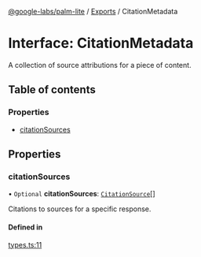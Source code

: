 [@google-labs/palm-lite](../README.md) / [Exports](../modules.md) / CitationMetadata

# Interface: CitationMetadata

A collection of source attributions for a piece of content.

## Table of contents

### Properties

- [citationSources](CitationMetadata.md#citationsources)

## Properties

### citationSources

• `Optional` **citationSources**: [`CitationSource`](CitationSource.md)[]

Citations to sources for a specific response.

#### Defined in

[types.ts:11](https://github.com/Chizobaonorh/labs-prototypes/blob/2adb69f/seeds/palm-lite/src/types.ts#L11)

